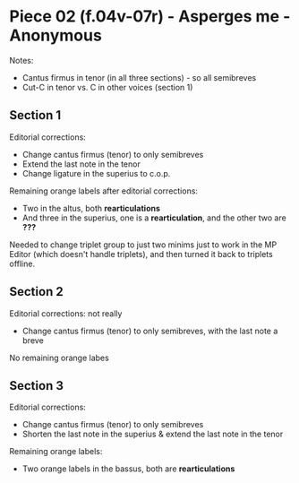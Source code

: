 # Piece 02 (f.04v-07r) - Asperges me - Anonymous

Notes:
- Cantus firmus in tenor (in all three sections) - so all semibreves
- Cut-C in tenor vs. C in other voices (section 1)


## Section 1

Editorial corrections:
- Change cantus firmus (tenor) to only semibreves
- Extend the last note in the tenor
- Change ligature in the superius to c.o.p.

Remaining orange labels after editorial corrections:
- Two in the altus, both **rearticulations**
- And three in the superius, one is a **rearticulation**, and the other two are **???**

Needed to change triplet group to just two minims just to work in the MP Editor (which doesn't handle triplets), and then turned it back to triplets offline.


## Section 2

Editorial corrections: not really
- Change cantus firmus (tenor) to only semibreves, with the last note a breve

No remaining orange labes


## Section 3

Editorial corrections:
- Change cantus firmus (tenor) to only semibreves
- Shorten the last note in the superius & extend the last note in the tenor

Remaining orange labels:
- Two orange labels in the bassus, both are **rearticulations**
